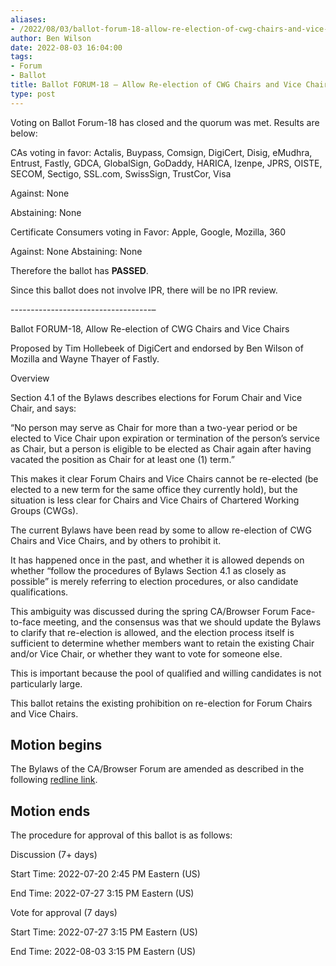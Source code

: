 ```yaml
---
aliases:
- /2022/08/03/ballot-forum-18-allow-re-election-of-cwg-chairs-and-vice-chairs/
author: Ben Wilson
date: 2022-08-03 16:04:00
tags:
- Forum
- Ballot
title: Ballot FORUM-18 – Allow Re-election of CWG Chairs and Vice Chairs
type: post
---
```


Voting on Ballot Forum-18 has closed and the quorum was met. Results are below:

CAs voting in favor: Actalis, Buypass, Comsign, DigiCert, Disig, eMudhra, Entrust, Fastly, GDCA, GlobalSign, GoDaddy, HARICA, Izenpe, JPRS, OISTE, SECOM, Sectigo, SSL.com, SwissSign, TrustCor, Visa

Against: None

Abstaining: None

Certificate Consumers voting in Favor: Apple, Google, Mozilla, 360

Against: None
Abstaining: None

Therefore the ballot has **PASSED**.

Since this ballot does not involve IPR, there will be no IPR review.

-----------------------------------–

Ballot FORUM-18, Allow Re-election of CWG Chairs and Vice Chairs

Proposed by Tim Hollebeek of DigiCert and endorsed by Ben Wilson of Mozilla and Wayne Thayer of Fastly.

Overview

Section 4.1 of the Bylaws describes elections for Forum Chair and Vice Chair, and says:

“No person may serve as Chair for more than a two-year period or be elected to Vice Chair upon expiration or termination of the person’s service as Chair, but a person is eligible to be elected as Chair again after having vacated the position as Chair for at least one (1) term.”

This makes it clear Forum Chairs and Vice Chairs cannot be re-elected (be elected to a new term for the same office they currently hold), but the situation is less clear for Chairs and Vice Chairs of Chartered Working Groups (CWGs).

The current Bylaws have been read by some to allow re-election of CWG Chairs and Vice Chairs, and by others to prohibit it.

It has happened once in the past, and whether it is allowed depends on whether “follow the procedures of Bylaws Section 4.1 as closely as possible” is merely referring to election procedures, or also candidate qualifications.

This ambiguity was discussed during the spring CA/Browser Forum Face-to-face meeting, and the consensus was that we should update the Bylaws to clarify that re-election is allowed, and the election process itself is sufficient to determine whether members want to retain the existing Chair and/or Vice Chair, or whether they want to vote for someone else.

This is important because the pool of qualified and willing candidates is not particularly large.

This ballot retains the existing prohibition on re-election for Forum Chairs and Vice Chairs.

## Motion begins

The Bylaws of the CA/Browser Forum are amended as described in the following [redline link](https://github.com/cabforum/forum/compare/fa1a5cb37a452e53d769ed759c06f05d21b1cb4b..f197d28fac92c807896d55b6ef43b776b6264aca).

## Motion ends

The procedure for approval of this ballot is as follows:

Discussion (7+ days)

Start Time: 2022-07-20 2:45 PM Eastern (US)

End Time: 2022-07-27 3:15 PM Eastern (US)

Vote for approval (7 days)

Start Time: 2022-07-27 3:15 PM Eastern (US)

End Time: 2022-08-03 3:15 PM Eastern (US)